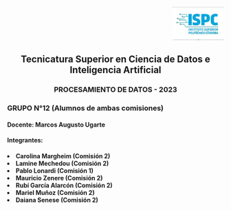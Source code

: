 <p align="right">
     <img src="https://github.com/garciarubi/GRUPO-12-PROCESAMIENTO-DE-DATOS/blob/Lamine-Mechedou-patch-1/ISPC%20Logo.jpg" width="120">
</p>
<p align="center">
    <h2 align="center">Tecnicatura Superior en Ciencia de Datos e Inteligencia Artificial </h2>
     <h3 align="center"> PROCESAMIENTO DE DATOS - 2023 </h3>
     <h3>GRUPO N°12 (Alumnos de ambas comisiones)</h3>
</p> 
<p align="left">
     <h4 align="left"> Docente: Marcos Augusto Ugarte </h4>
  <h4 align="left">Integrantes: </h4>
     <h4 <ul type=”A”>
       <li>Carolina Margheim (Comisión 2)</li>
       <li>Lamine Mechedou (Comisión 2)</li>
       <li>Pablo Lonardi (Comisión 1)</li>
       <li>Mauricio Zenere (Comisión 2)</li>
       <li>Rubí García Alarcón (Comisión 2)</li>
       <li>Mariel Muñoz (Comisión 2)</li>
       <li>Daiana Senese (Comisión 2)</li>
     </ul>  </h4>
</p> 
